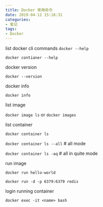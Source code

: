 ```yaml
---
title: Docker 常用命令
date: 2019-04-12 15:18:31
categories:
- 笔记
tags:
- Docker
---
```


list docker cli commands
`docker --help`

`docker contianer --help`

docker version

`docker --version`

docker info

`docker info`

list image

`docker image ls` or `docker images`

list container

`docker container ls`

`docker container ls --all` # all mode

`docker container ls -aq` # all in quite mode

run image

`docker run hello-world`

`docker run -d -p 6379:6379 redis`

login running container

`docker exec -it <name> bash`



